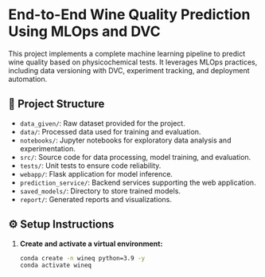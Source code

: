 # End-to-End Wine Quality Prediction Using MLOps and DVC

This project implements a complete machine learning pipeline to predict wine quality based on physicochemical tests. It leverages MLOps practices, including data versioning with DVC, experiment tracking, and deployment automation.

## 📁 Project Structure

- `data_given/`: Raw dataset provided for the project.
- `data/`: Processed data used for training and evaluation.
- `notebooks/`: Jupyter notebooks for exploratory data analysis and experimentation.
- `src/`: Source code for data processing, model training, and evaluation.
- `tests/`: Unit tests to ensure code reliability.
- `webapp/`: Flask application for model inference.
- `prediction_service/`: Backend services supporting the web application.
- `saved_models/`: Directory to store trained models.
- `report/`: Generated reports and visualizations.

## ⚙️ Setup Instructions

1. **Create and activate a virtual environment:**

   ```bash
   conda create -n wineq python=3.9 -y
   conda activate wineq
